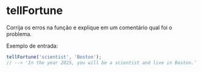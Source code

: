 # tellFortune

Corrija os erros na função e explique em um comentário qual foi o problema.

Exemplo de entrada:

```javascript
tellFortune('scientist', 'Boston');
// --> 'In the year 2025, you will be a scientist and live in Boston.'
```
